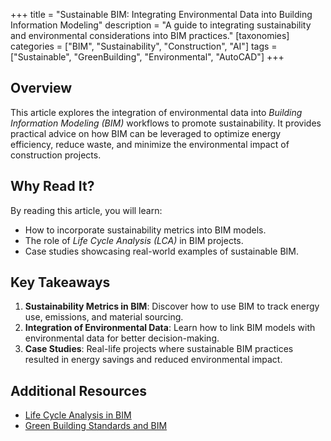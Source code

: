 +++
title = "Sustainable BIM: Integrating Environmental Data into Building Information Modeling"
description = "A guide to integrating sustainability and environmental considerations into BIM practices."
[taxonomies]
categories = ["BIM", "Sustainability", "Construction", "AI"]
tags = ["Sustainable", "GreenBuilding", "Environmental", "AutoCAD"]
+++

## Overview
This article explores the integration of environmental data into *Building Information Modeling (BIM)* workflows to promote sustainability. It provides practical advice on how BIM can be leveraged to optimize energy efficiency, reduce waste, and minimize the environmental impact of construction projects.

## Why Read It?
By reading this article, you will learn:
- How to incorporate sustainability metrics into BIM models.
- The role of *Life Cycle Analysis (LCA)* in BIM projects.
- Case studies showcasing real-world examples of sustainable BIM.

## Key Takeaways
1. **Sustainability Metrics in BIM**: Discover how to use BIM to track energy use, emissions, and material sourcing.
2. **Integration of Environmental Data**: Learn how to link BIM models with environmental data for better decision-making.
3. **Case Studies**: Real-life projects where sustainable BIM practices resulted in energy savings and reduced environmental impact.

## Additional Resources
- [Life Cycle Analysis in BIM](https://example.com/life-cycle-analysis)
- [Green Building Standards and BIM](https://example.com/green-building-bim)
